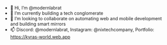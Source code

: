 - 👋 Hi, I’m @modernlabrat
- 🌱 I’m currently building a tech conglomerate 
- 💞️ I’m looking to collaborate on automating web and mobile development and building smart mirrors
- 📫 Discord: @modernlabrat, Instagram: @nixtechcompany, Portfolio: https://kyras-world.web.app

<!---
modernlabrat/modernlabrat is a ✨ special ✨ repository because its `README.md` (this file) appears on your GitHub profile.
You can click the Preview link to take a look at your changes.
--->

